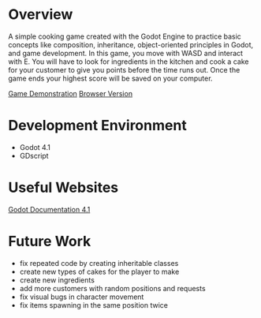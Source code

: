 # Overview

A simple cooking game created with the Godot Engine to practice basic concepts like composition, inheritance, object-oriented principles in Godot, and game development.
In this game, you move with WASD and interact with E. You will have to look for ingredients in the kitchen
and cook a cake for your customer to give you points before the time runs out. Once the game ends your highest score will be saved on your computer.


[Game Demonstration](https://youtu.be/1hknQaHC3us)
[Browser Version](https://cerealstrike.itch.io/sugar-rush)

# Development Environment

- Godot 4.1
- GDscript

# Useful Websites

[Godot Documentation 4.1](https://docs.godotengine.org/en/stable/)

# Future Work

- fix repeated code by creating inheritable classes
- create new types of cakes for the player to make
- create new ingredients
- add more customers with random positions and requests
- fix visual bugs in character movement
- fix items spawning in the same position twice
